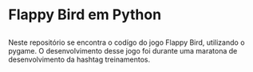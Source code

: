 # Flappy Bird em Python

##

Neste repositório se encontra o codígo do jogo Flappy Bird, utilizando o pygame. O desenvolvimento desse jogo foi durante uma maratona de desenvolvimento da hashtag treinamentos.
